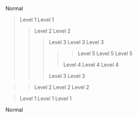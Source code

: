 Normal

> Level 1
> Level 1
> > Level 2
> > Level 2
> > > Level 3
> > > Level 3
> > Level 3
> > > > > Level 5
> > > > > Level 5
> > > > Level 5
> > > >   
> > > > Level 4
> > > > Level 4
> > > Level 4
> > >
> > > Level 3
> > Level 3

> > Level 2
> > Level 2
> Level 2

> Level 1
> Level 1
Level 1

Normal
